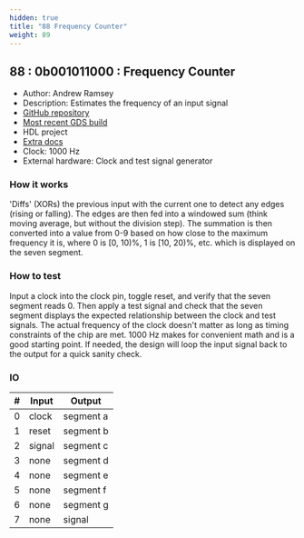 ```yaml
---
hidden: true
title: "88 Frequency Counter"
weight: 89
---
```


## 88 : 0b001011000 : Frequency Counter

* Author: Andrew Ramsey
* Description: Estimates the frequency of an input signal
* [GitHub repository](https://github.com/ARamsey118/tiny_tapeout_freq_counter)
* [Most recent GDS build](https://github.com/ARamsey118/tiny_tapeout_freq_counter/actions/runs/3599337352)
* HDL project
* [Extra docs]()
* Clock: 1000 Hz
* External hardware: Clock and test signal generator



### How it works

'Diffs' (XORs) the previous input with the current one to detect any edges (rising or falling). The edges are then fed into a windowed sum (think moving average, but without the division step). The summation is then converted into a value from 0-9 based on how close to the maximum frequency it is, where 0 is [0, 10)%, 1 is [10, 20)%, etc. which is displayed on the seven segment.

### How to test

Input a clock into the clock pin, toggle reset, and verify that the seven segment reads 0. Then apply a test signal and check that the seven segment displays the expected relationship between the clock and test signals. The actual frequency of the clock doesn't matter as long as timing constraints of the chip are met. 1000 Hz makes for convenient math and is a good starting point. If needed, the design will loop the input signal back to the output for a quick sanity check.

### IO

| # | Input        | Output       |
|---|--------------|--------------|
| 0 | clock  | segment a |
| 1 | reset  | segment b |
| 2 | signal  | segment c |
| 3 | none  | segment d |
| 4 | none  | segment e |
| 5 | none  | segment f |
| 6 | none  | segment g |
| 7 | none  | signal |
